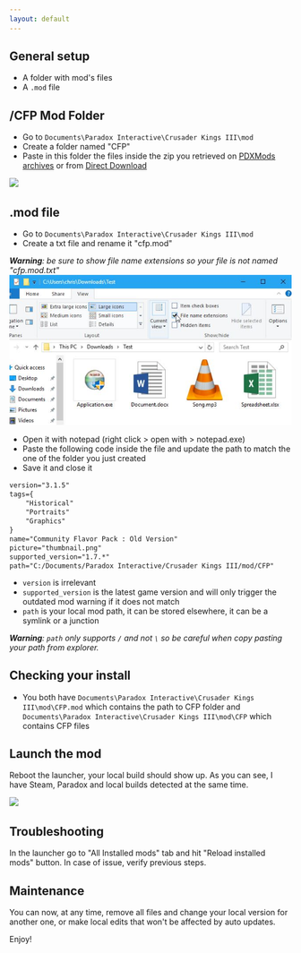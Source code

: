 ```yaml
---
layout: default
---
```


## General setup

* A folder with mod's files
* A `.mod` file

## /CFP Mod Folder
* Go to `Documents\Paradox Interactive\Crusader Kings III\mod`
* Create a folder named "CFP"
* Paste in this folder the files inside the zip you retrieved on [PDXMods archives](https://mods.paradoxplaza.com/mods/12560/Any) or from [Direct Download](/pages/releases)

![](https://i.imgur.com/RXlzZCy.png)

## .mod file
* Go to `Documents\Paradox Interactive\Crusader Kings III\mod`
* Create a txt file and rename it "cfp.mod"

_**Warning**: be sure to show file name extensions so your file is not named "cfp.mod.txt"_
![](/assets/images/extensions.jpg)

* Open it with notepad (right click > open with > notepad.exe)
* Paste the following code inside the file and update the path to match the one of the folder you just created
* Save it and close it

```
version="3.1.5"
tags={
	"Historical"
	"Portraits"
	"Graphics"
}
name="Community Flavor Pack : Old Version"
picture="thumbnail.png"
supported_version="1.7.*"
path="C:/Documents/Paradox Interactive/Crusader Kings III/mod/CFP"
```

* `version` is irrelevant
* `supported_version` is the latest game version and will only trigger the outdated mod warning if it does not match
* `path` is your local mod path, it can be stored elsewhere, it can be a symlink or a junction

_**Warning**: `path` only supports `/` and not `\` so be careful when copy pasting your path from explorer._

## Checking your install
* You both have `Documents\Paradox Interactive\Crusader Kings III\mod\CFP.mod` which contains the path to CFP folder and `Documents\Paradox Interactive\Crusader Kings III\mod\CFP` which contains CFP files

## Launch the mod
Reboot the launcher, your local build should show up. As you can see, I have Steam, Paradox and local builds detected at the same time.

![](https://i.imgur.com/uXp6WxS.png)

## Troubleshooting
In the launcher go to "All Installed mods" tab and hit "Reload installed mods" button. In case of issue, verify previous steps.

## Maintenance
You can now, at any time, remove all files and change your local version for another one, or make local edits that won't be affected by auto updates.

Enjoy!